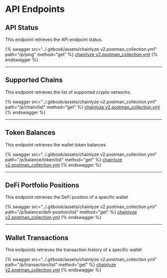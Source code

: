 # API Endpoints

## API Status

This endpoint retrieves the API endpoint status.

{% swagger src="../.gitbook/assets/chainlyze v2.postman_collection.yml" path="/p/ping" method="get" %}
[chainlyze v2.postman_collection.yml](<../.gitbook/assets/chainlyze v2.postman_collection.yml>)
{% endswagger %}

***

## Supported Chains

This endpoint retrieves the list of supported crypto networks.

{% swagger src="../.gitbook/assets/chainlyze v2.postman_collection.yml" path="/p/chain/list" method="get" %}
[chainlyze v2.postman_collection.yml](<../.gitbook/assets/chainlyze v2.postman_collection.yml>)
{% endswagger %}

***

## Token Balances

This endpoint retrieves the wallet token balances

{% swagger src="../.gitbook/assets/chainlyze v2.postman_collection.yml" path="/p/balance/token/list" method="get" %}
[chainlyze v2.postman_collection.yml](<../.gitbook/assets/chainlyze v2.postman_collection.yml>)
{% endswagger %}

***

## DeFi Portfolio Positions

This endpoint retrieves the DeFi position of a specific wallet

{% swagger src="../.gitbook/assets/chainlyze v2.postman_collection.yml" path="/p/balance/defi-position/list" method="get" %}
[chainlyze v2.postman_collection.yml](<../.gitbook/assets/chainlyze v2.postman_collection.yml>)
{% endswagger %}

***

## Wallet Transactions

This endpoints retrieves the transaction history of a specific wallet

{% swagger src="../.gitbook/assets/chainlyze v2.postman_collection.yml" path="/p/transaction/list" method="get" %}
[chainlyze v2.postman_collection.yml](<../.gitbook/assets/chainlyze v2.postman_collection.yml>)
{% endswagger %}

